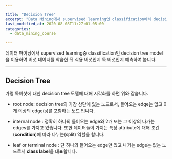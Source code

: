 ```yaml
---

title: "Decision Tree"
excerpt: "Data Mining에서 supervised learning인 classification에서 decision tree에 대한 이론과 rapid miner를 이용하여 버섯 데이터를 분류 해 봅니다."
last_modified_at: 2020-08-08T11:27:01-05:00
categories:
  - data_mining_course

---
```


데이터 마이닝에서 supervised learning중 classification인 decision tree model을 이용하여 버섯 데이터를 학습한 뒤 식용 버섯인지 독 버섯인지 예측하여 봅니다.

 


***
## Decision Tree
가령 독버섯에 대한 decision tree 모델에 대해 시각화를 하면 위와 같습니다.


* root node: decision tree의 가장 상단에 있는 노드로서, 들어오는 edge는 없고 0개 이상의 edge(s)를 포함하는 노드 입니다.

* internal node : 정확히 하나의 들어오는 edge와 2개 또는 그 이상의 나가는 edges를 가지고 있습니다. 또한 데이터들이 가지는 특정 attribute에 대해 조건(<strong>condition</strong>)에 따라 나누는(split) 역할을 합니다. 

* leaf or terminal node : 단 하나의 들어오는 edge만 있고 나가는 edge는 없는 노드로서 <strong>class label</strong>을 대표합니다.
